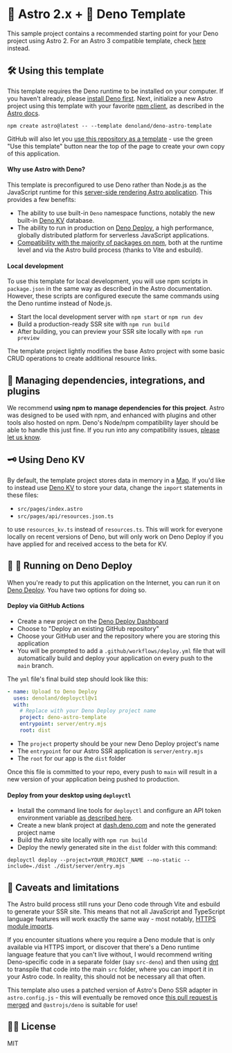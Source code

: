 # 🚀 Astro 2.x + 🦕 Deno Template

This sample project contains a recommended starting point for your Deno project
using Astro 2. For an Astro 3 compatible template, check
[here](https://github.com/denoland/deno-astro-template) instead.

## 🛠️ Using this template

This template requires the Deno runtime to be installed on your computer. If you
haven't already, please
[install Deno first](https://deno.land/manual/getting_started/installation).
Next, initialize a new Astro project using this template with your favorite
[npm client](https://docs.npmjs.com/cli/v9/configuring-npm/install), as
described in the [Astro docs](https://docs.astro.build/en/getting-started/).

```
npm create astro@latest -- --template denoland/deno-astro-template
```

GitHub will also let you
[use this repository as a template](https://docs.github.com/en/repositories/creating-and-managing-repositories/creating-a-repository-from-a-template#creating-a-repository-from-a-template) -
use the green "Use this template" button near the top of the page to create your
own copy of this application.

#### Why use Astro with Deno?

This template is preconfigured to use Deno rather than Node.js as the JavaScript
runtime for this
[server-side rendering Astro application](https://docs.astro.build/en/guides/server-side-rendering/).
This provides a few benefits:

- The ability to use built-in `Deno` namespace functions, notably the new
  built-in [Deno KV](https://deno.com/kv) database.
- The ability to run in production on [Deno Deploy](https://deno.com/deploy), a
  high performance, globally distributed platform for serverless JavaScript
  applications.
- [Compatibility with the majority of packages on npm](https://deno.land/manual@v1.17.2/npm_nodejs/compatibility_mode),
  both at the runtime level and via the Astro build process (thanks to Vite and
  esbuild).

#### Local development

To use this template for local development, you will use npm scripts in
`package.json` in the same way as described in the Astro documentation. However,
these scripts are configured execute the same commands using the Deno runtime
instead of Node.js.

- Start the local development server with `npm start` or `npm run dev`
- Build a production-ready SSR site with `npm run build`
- After building, you can preview your SSR site locally with `npm run preview`

The template project lightly modifies the base Astro project with some basic
CRUD operations to create additional resource links.

## 🔌 Managing dependencies, integrations, and plugins

We recommend **using npm to manage dependencies for this project**. Astro was
designed to be used with npm, and enhanced with plugins and other tools also
hosted on npm. Deno's Node/npm compatibility layer should be able to handle this
just fine. If you run into any compatibility issues,
[please let us know](https://github.com/denoland/deno/issues).

## 🗝️ Using Deno KV

By default, the template project stores data in memory in a
[Map](https://developer.mozilla.org/en-US/docs/Web/JavaScript/Reference/Global_Objects/Map).
If you'd like to instead use [Deno KV](https://deno.com/kv) to store your data,
change the `import` statements in these files:

- `src/pages/index.astro`
- `src/pages/api/resources.json.ts`

to use `resources_kv.ts` instead of `resources.ts`. This will work for everyone
locally on recent versions of Deno, but will only work on Deno Deploy if you
have applied for and received access to the beta for KV.

## 🦕 🚀 Running on Deno Deploy

When you're ready to put this application on the Internet, you can run it on
[Deno Deploy](https://www.deno.com/deploy). You have two options for doing so.

#### Deploy via GitHub Actions

- Create a new project on the
  [Deno Deploy Dashboard](https://dash.deno.com/projects)
- Choose to "Deploy an existing GitHub repository"
- Choose your GitHub user and the repository where you are storing this
  application
- You will be prompted to add a `.github/workflows/deploy.yml` file that will
  automatically build and deploy your application on every push to the `main`
  branch.

The `yml` file's final build step should look like this:

```yml
- name: Upload to Deno Deploy
  uses: denoland/deployctl@v1
  with:
    # Replace with your Deno Deploy project name
    project: deno-astro-template
    entrypoint: server/entry.mjs
    root: dist
```

- The `project` property should be your new Deno Deploy project's name
- The `entrypoint` for our Astro SSR application is `server/entry.mjs`
- The `root` for our app is the `dist` folder

Once this file is committed to your repo, every push to `main` will result in a
new version of your application being pushed to production.

#### Deploy from your desktop using `deployctl`

- Install the command line tools for `deployctl` and configure an API token
  environment variable
  [as described here](https://deno.com/deploy/docs/deployctl).
- Create a new blank project at [dash.deno.com](https://dash.deno.com/projects)
  and note the generated project name
- Build the Astro site locally with `npm run build`
- Deploy the newly generated site in the `dist` folder with this command:

```
deployctl deploy --project=YOUR_PROJECT_NAME --no-static --include=./dist ./dist/server/entry.mjs
```

## 🤔 Caveats and limitations

The Astro build process still runs your Deno code through Vite and esbuild to
generate your SSR site. This means that not all JavaScript and TypeScript
language features will work exactly the same way - most notably,
[HTTPS module imports](https://deno.land/manual@v1.15.2/examples/import_export#remote-import).

If you encounter situations where you require a Deno module that is only
available via HTTPS import, or discover that there's a Deno runtime language
feature that you can't live without, I would recommend writing Deno-specific
code in a separate folder (say `src-deno`) and then using
[dnt](https://github.com/denoland/dnt) to transpile that code into the main
`src` folder, where you can import it in your Astro code. In reality, this
should not be necessary all that often.

This template also uses a patched version of Astro's Deno SSR adapter in
`astro.config.js` - this will eventually be removed once
[this pull request is merged](https://github.com/withastro/astro/pull/7687) and
`@astrojs/deno` is suitable for use!

## 👩‍⚖️ License

MIT
